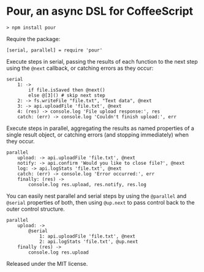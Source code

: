 # Pour, an async DSL for CoffeeScript

    > npm install pour

Require the package:

    [serial, parallel] = require 'pour'

Execute steps in serial, passing the results of each function to the next step using the `@next` callback, or catching errors as they occur:

    serial
        1: ->
            if file.isSaved then @next()
            else @[3]() # skip next step
        2: -> fs.writeFile "file.txt", "Text data", @next
        3: -> api.uploadFile 'file.txt', @next
        4: (res) -> console.log 'File upload response:', res
        catch: (err) -> console.log 'Couldn't finish upload:', err

Execute steps in parallel, aggregating the results as named properties of a single result object, or catching errors (and stopping immediately) when they occur.

    parallel
        upload: -> api.uploadFile 'file.txt', @next
        notify: -> api.confirm 'Would you like to close file?', @next
        log: -> api.logStats 'file.txt', @next
        catch: (err) -> console.log 'Error occurred:', err
        finally: (res) ->
            console.log res.upload, res.notify, res.log

You can easily nest parallel and serial steps by using the `@parallel` and `@serial` properties of both, then using `@up.next` to pass control back to the outer control structure.

    parallel
        upload: ->
            @serial
                1: api.uploadFile 'file.txt', @next
                2: api.logStats 'file.txt', @up.next
        finally (res) ->
            console.log res.upload

Released under the MIT license.
